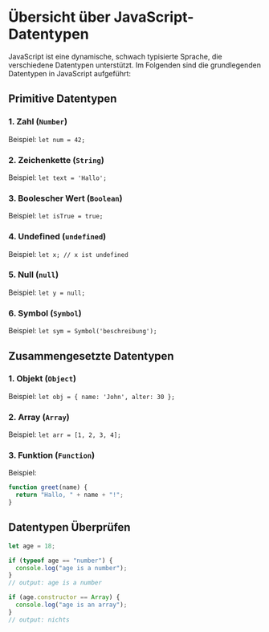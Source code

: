 # Übersicht über JavaScript-Datentypen

JavaScript ist eine dynamische, schwach typisierte Sprache, die verschiedene Datentypen unterstützt. Im Folgenden sind die grundlegenden Datentypen in JavaScript aufgeführt:

## Primitive Datentypen

### 1. Zahl (`Number`)

Beispiel: `let num = 42;`

### 2. Zeichenkette (`String`)

Beispiel: `let text = 'Hallo';`

### 3. Boolescher Wert (`Boolean`)

Beispiel: `let isTrue = true;`

### 4. Undefined (`undefined`)

Beispiel: `let x; // x ist undefined`

### 5. Null (`null`)

Beispiel: `let y = null;`

### 6. Symbol (`Symbol`)

Beispiel: `let sym = Symbol('beschreibung');`

## Zusammengesetzte Datentypen

### 1. Objekt (`Object`)

Beispiel: `let obj = { name: 'John', alter: 30 };`

### 2. Array (`Array`)

Beispiel: `let arr = [1, 2, 3, 4];`

### 3. Funktion (`Function`)

Beispiel:

```javascript
function greet(name) {
  return "Hallo, " + name + "!";
}
```

## Datentypen Überprüfen

```javascript
let age = 18;

if (typeof age == "number") {
  console.log("age is a number");
}
// output: age is a number

if (age.constructor == Array) {
  console.log("age is an array");
}
// output: nichts
```
